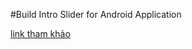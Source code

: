 #Build Intro Slider for Android Application 

[link tham khảo](http://www.androidhive.info/2016/05/android-build-intro-slider-app/)
